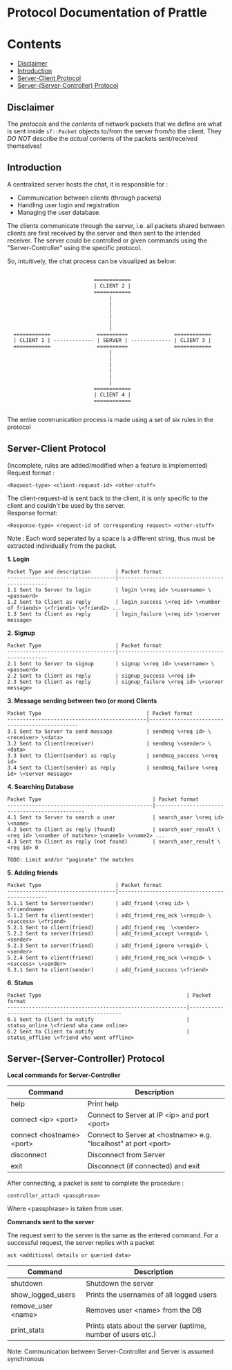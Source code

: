 
# Protocol Documentation of Prattle

Contents 
=========

* [Disclaimer](#disclaimer)
* [Introduction](#introduction)
* [Server-Client Protocol](#server-client-protocol)
* [Server-(Server-Controller) Protocol](#server-server-controller-protocol)


Disclaimer
-----------

The *protocols* and the *contents* of network packets that we define are what is sent inside 
`sf::Packet` objects to/from the server from/to the client. They *DO NOT* describe the *actual*
contents of the packets sent/received themselves!


Introduction
-------------

A centralized server hosts the chat, it is responsible for :
* Communication between clients (through packets)
* Handling user login and registration
* Managing the user database.

The clients communicate through the server, i.e. all packets
shared between clients are first received by the server and
then sent to the intended receiver.
The server could be controlled or given commands using the "Server-Controller" using the specific protocol.

So, intuitively, the chat process can be visualized as below:

```

                            ============
                            | CLIENT 2 |
                            ============
                                 |
                                 |
                                 |
                                 |
                                 |
                                 |
  ============               ==========               ============
  | CLIENT 1 | ------------- | SERVER | ------------- | CLIENT 3 |
  ============               ==========               ============
                                 |
                                 |
                                 |
                                 |
                                 |
                                 |
                            ============
                            | CLIENT 4 |
                            ============


```

The entire communication process is made using a set of six rules in the protocol



Server-Client Protocol
-----------------------

(Incomplete, rules are added/modified when a feature is implemented)  
Request format :
```
<Request-type> <client-request-id> <other-stuff>
```
The client-request-id is sent back to the client, it is only specific to the client and couldn't be used by the server.  
Response format:
```
<Response-type> <request-id of corresponding request> <other-stuff>
```
Note : Each word seperated by a space is a different string, thus must be extracted individually from the packet.


**1. Login**

    Packet Type and description        | Packet format
    -----------------------------------|-----------------------------------------------
    1.1 Sent to Server to login        | login \<req id> \<username> \<password>
    1.2 Sent to Client as reply        | login_success \<req id> \<number of friends> \<friend1> \<friend2> ...
    1.3 Sent to Client as reply        | login_failure \<req id> \<server message>


**2. Signup**

    Packet Type                        | Packet format
    -----------------------------------|-----------------------------------------------
    2.1 Sent to Server to signup       | signup \<req id> \<username> \<password>
    2.2 Sent to Client as reply        | signup_success \<req id>
    2.3 Sent to Client as reply        | signup_failure \<req id> \<server message>


**3. Message sending between two (or more) Clients**

    Packet Type                                  | Packet format
    ---------------------------------------------|-----------------------------------------------
    3.1 Sent to Server to send message           | sendmsg \<req id> \<receiver> \<data>
    3.2 Sent to Client(receiver)                 | sendmsg \<sender> \<data>
    3.3 Sent to Client(sender) as reply          | sendmsg_success \<req id>
    3.4 Sent to Client(sender) as reply          | sendmsg_failure \<req id> \<server message>


**4. Searching Database**

    Packet Type                                    | Packet format
    -----------------------------------------------|-----------------------------------------------
    4.1 Sent to Server to search a user            | search_user \<req id> \<name>
    4.2 Sent to Client as reply (found)            | search_user_result \<req id> \<number of matches> \<name1> \<name2> ...
    4.3 Sent to Client as reply (not found)        | search_user_result \<req id> 0

    TODO: Limit and/or "paginate" the matches

**5. Adding friends**

    Packet Type                        | Packet format
    -----------------------------------|-----------------------------------------------
    5.1.1 Sent to Server(sender)       | add_friend \<req id> \<friendname>
    5.1.2 Sent to client(sender)       | add_friend_req_ack \<reqid> \<success> \<friend>
    5.2.1 Sent to client(friend)       | add_friend_req  \<sender>
    5.2.2 Sent to server(friend)       | add_friend_accept \<reqid> \<sender>
    5.2.3 Sent to server(friend)       | add_friend_ignore \<reqid> \<sender>
    5.2.4 Sent to client(friend)       | add_friend_req_ack \<reqid> \<success> \<sender>
    5.3.1 Sent to client(sender)       | add_friend_success \<friend>

**6. Status**

    Packet Type                                               | Packet format
    ----------------------------------------------------------|------------------------------------------------
    6.1 Sent to Client to notify                              | status_online \<friend who came online>
    6.2 Sent to Client to notify                              | status_offline \<friend who went offline>



Server-(Server-Controller) Protocol
-----------------------------------


**Local commands for Server-Controller**

| Command                     | Description
|-----------------------------|---------------------------------------------------------------
| help                        | Print help
| connect \<ip> \<port>       | Connect to Server at IP \<ip> and port \<port>
| connect \<hostname> \<port> | Connect to Server at \<hostname> e.g. "localhost" at port \<port>
| disconnect                  | Disconnect from Server
| exit                        | Disconnect (if connected) and exit

After connecting, a packet is sent to complete the procedure :
```
controller_attach <passphrase>
```
Where \<passphrase> is taken from user.

**Commands sent to the server**

The request sent to the server is the same as the entered command.
For a successful request, the server replies with a packet
```
ack <additional details or queried data>
```


| Command             | Description
|---------------------|---------------------------------------------------------------
| shutdown            | Shutdown the server
| show_logged_users   | Prints the usernames of all logged users
| remove_user \<name> | Removes user \<name> from the DB
| print_stats         | Prints stats about the server (uptime, number of users etc.)  |

Note: Communication between Server-Controller and Server is assumed synchronous

